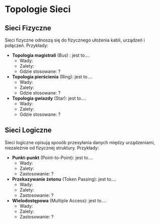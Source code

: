 # Topologie Sieci

## Sieci Fizyczne
Sieci fizyczne odnoszą się do fizycznego ułożenia kabli, urządzeń i połączeń. Przykłady:
- **Topologia magistrali** (Bus) : jest to....
  - Wady: 
  - Zalety: 
  - Gdzie stosowane: ?
- **Topologia pierścienia** (Ring): jest to....
  - Wady: 
  - Zalety: 
  - Gdzie stosowane: ?
- **Topologia gwiazdy** (Star): jest to....
  - Wady: 
  - Zalety: 
  - Gdzie stosowane: ?


## Sieci Logiczne
Sieci logiczne opisują sposób przesyłania danych między urządzeniami, niezależnie od fizycznej struktury. Przykłady:
- **Punkt-punkt** (Point-to-Point): jest to....
  - Wady: 
  - Zalety: 
  - Zastosowanie: ?
- **Przekazywanie żetonu** (Token Passing): jest to....
  - Wady: 
  - Zalety: 
  - Zastosowanie: ?
- **Wielodostępowa** (Multiple Access): jest to....
  - Wady: 
  - Zalety: 
  - Zastosowanie: ?
